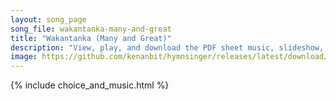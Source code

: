 ```yaml
---
layout: song_page
song_file: wakantanka-many-and-great
title: "Wakantanka (Many and Great)"
description: "View, play, and download the PDF sheet music, slideshow, and audio. Lyrics: Wakantanka taku nitawa tankaya qa ota; mahpiya kin eyahnake ça, maka kin he duowanca; mniowanca śbeya wanke cin, hena oyakihi.  Woehdaku nitawa kin he... dakota english theist 1part chords"
image: https://github.com/kenanbit/hymnsinger/releases/latest/download/wakantanka-many-and-great-trad.png
---
```


{% include choice_and_music.html %}